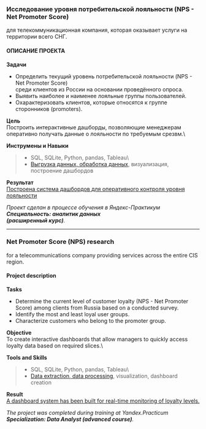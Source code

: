 ### **Исследование уровня потребительской лояльности (NPS - Net Promoter Score)**
для телекоммуникационная компания, которая оказывает услуги на территории всего СНГ.

#### ОПИСАНИЕ ПРОЕКТА
**Задачи**
- Определить текущий уровень потребительской лояльности (NPS - Net Promoter Score)\
среди клиентов из России на основании проведённого опроса.
- Выявить наиболее и наименее лояльные группы пользователей.
- Охарактеризовать клиентов, которые относятся к группе cторонников (promoters).

**Цель**\
Построить интерактивные дашборды, позволяющие менеджерам оперативно получать данные о лояльности по требуемым срезвм.\

**Инструмены и Навыки**
>- SQL, SQLite, Python, pandas, Tableau\
>- [Выгрузка данных, обработка данных](https://github.com/HaggPv/Portfolio/blob/main/Project_8_Net_Promoter_Score_for_Telecom/yandex_8_NPS_for_telecom.ipynb), визуализация, построение дашбордов


**Результат**\
[Построена система дашбордов для оперативного контроля уровня лояльности](https://public.tableau.com/views/NetPromoterScoreforTelecom/NPSstudy?:language=en-US&:sid=&:redirect=auth&:display_count=n&:origin=viz_share_link)


*Проект сделан в процессе обучения в Яндекс-Практикум\
**Специальность: аналитик данных\
(расширенный курс)**.*
________________________

### **Net Promoter Score (NPS) research**
for a telecommunications company providing services across the entire CIS region.

#### **Project description**
**Tasks**
- Determine the current level of customer loyalty (NPS - Net Promoter Score) among clients from Russia based on a conducted survey.
- Identify the most and least loyal user groups.
- Characterize customers who belong to the promoter group.

**Objective**\
To create interactive dashboards that allow managers to quickly access loyalty data based on required slices.\

**Tools and Skills**
>- SQL, SQLite, Python, pandas, Tableau\
>- [Data extraction, data processing](https://github.com/HaggPv/Portfolio/blob/main/Project_8_Net_Promoter_Score_for_Telecom/yandex_8_NPS_for_telecom.ipynb), visualization, dashboard creation



**Result**\
[A dashboard system has been built for real-time monitoring of loyalty levels.](https://public.tableau.com/views/NetPromoterScoreforTelecom/NPSstudy?:language=en-US&:sid=&:redirect=auth&:display_count=n&:origin=viz_share_link)




*The project was completed during training at Yandex.Practicum\
**Specialization: Data Analyst (advanced course)**.*
